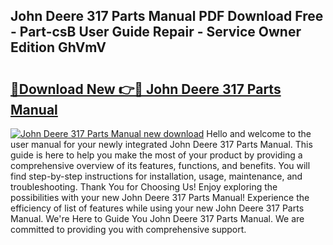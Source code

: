 ## John Deere 317 Parts Manual PDF Download Free - Part-csB User Guide Repair - Service Owner Edition GhVmV

# <h2><a href="http://bc89108.oget.top/?id=John+Deere+317+Parts+Manual">🔗Download New 👉🔴 John Deere 317 Parts Manual</a></h2>

[![John Deere 317 Parts Manual new download](https://i.imgur.com/5g1atiW.png)](http://bc89108.oget.top/?id=John+Deere+317+Parts+Manual)
Hello and welcome to the user manual for your newly integrated John Deere 317 Parts Manual. This guide is here to help you make the most of your product by providing a comprehensive overview of its features, functions, and benefits. You will find step-by-step instructions for installation, usage, maintenance, and troubleshooting. Thank You for Choosing Us! Enjoy exploring the possibilities with your new John Deere 317 Parts Manual! Experience the efficiency of list of features while using your new John Deere 317 Parts Manual. We're Here to Guide You John Deere 317 Parts Manual. We are committed to providing you with comprehensive support.
